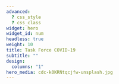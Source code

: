 ```yaml
---
advanced:
  ? css_style
  ? css_class
widget: hero
widget_id: num
headless: true
weight: 10
title: Task Force COVID-19
subtitle: ""
design:
  columns: "1"
hero_media: cdc-k0KRNtqcjfw-unsplash.jpg
---
```












